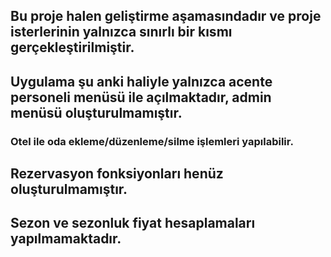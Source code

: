 ## Bu proje halen geliştirme aşamasındadır ve proje isterlerinin yalnızca sınırlı bir kısmı gerçekleştirilmiştir.

## Uygulama şu anki haliyle yalnızca acente personeli menüsü ile açılmaktadır, admin menüsü oluşturulmamıştır.
 
### Otel ile oda ekleme/düzenleme/silme işlemleri yapılabilir.

## Rezervasyon fonksiyonları henüz oluşturulmamıştır.

## Sezon ve sezonluk fiyat hesaplamaları yapılmamaktadır.
